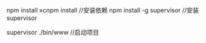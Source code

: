 npm install »cnpm install  //安装依赖
npm install -g supervisor  //安装supervisor

supervisor ./bin/www  //启动项目
